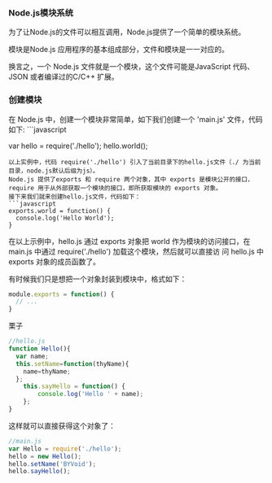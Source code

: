 <h3>Node.js模块系统</h3>
为了让Node.js的文件可以相互调用，Node.js提供了一个简单的模块系统。

模块是Node.js 应用程序的基本组成部分，文件和模块是一一对应的。

换言之，一个 Node.js 文件就是一个模块，这个文件可能是JavaScript 代码、JSON 或者编译过的C/C++ 扩展。

<h3>创建模块</h3>
在 Node.js 中，创建一个模块非常简单，如下我们创建一个 'main.js' 文件，代码如下:
```javascript

var hello = require('./hello');
hello.world();
```
以上实例中，代码 require('./hello') 引入了当前目录下的hello.js文件（./ 为当前目录，node.js默认后缀为js）。
Node.js 提供了exports 和 require 两个对象，其中 exports 是模块公开的接口，require 用于从外部获取一个模块的接口，即所获取模块的 exports 对象。
接下来我们就来创建hello.js文件，代码如下：
```javascript
exports.world = function() {
  console.log('Hello World');
}
```
在以上示例中，hello.js 通过 exports 对象把 world 作为模块的访问接口，在 main.js 中通过 require('./hello') 加载这个模块，然后就可以直接访 问 hello.js 中 exports 对象的成员函数了。

有时候我们只是想把一个对象封装到模块中，格式如下：

```javascript
module.exports = function() {
  // ...
}
```
栗子
```javascript
//hello.js 
function Hello(){
  var name;
  this.setName=function(thyName){
    name=thyName;
  };
	this.sayHello = function() { 
		console.log('Hello ' + name); 
	};  
}
```
这样就可以直接获得这个对象了：
```javascript
//main.js 
var Hello = require('./hello'); 
hello = new Hello(); 
hello.setName('BYVoid'); 
hello.sayHello(); 
```
